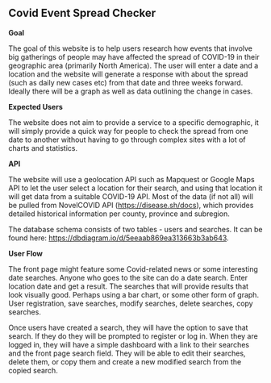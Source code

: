 ## Covid Event Spread Checker

**Goal**

The goal of this website is to help users research how events that involve big gatherings of people may have affected the spread of COVID-19 in their geographic area (primarily North America). The user will enter a date and a location and the website will generate a response with about the spread (such as daily new cases etc) from that date and three weeks forward. Ideally there will be a graph as well as data outlining the change in cases. 


**Expected Users**

The website does not aim to provide a service to a specific demographic, it will simply provide a quick way for people to check the spread from one date to another without having to go through complex sites with a lot of charts and statistics. 


**API**

The website will use a geolocation API such as Mapquest or Google Maps API to let the user select a location for their search, and using that location it will get data from a suitable COVID-19 API. Most of the data (if not all) will be pulled from NovelCOVID API (https://disease.sh/docs), which provides detailed historical information per county, province and subregion. 

The database schema consists of two tables - users and searches. It can be found here: https://dbdiagram.io/d/5eeaab869ea313663b3ab643.


**User Flow**

The front page might feature some Covid-related news or some interesting date searches. Anyone who goes to the site can do a date search. Enter location date and get a result. The searches that will provide results that look visually good. Perhaps using a bar chart, or some other form of graph. User registration, save searches, modify searches, delete searches, copy searches. 

Once users have created a search, they will have the option to save that search. If they do they will be prompted to register or log in. When they are logged in, they will have a simple dashboard with a link to their searches and the front page search field. They will be able to edit their searches, delete them, or copy them and create a new modified search from the copied search. 
